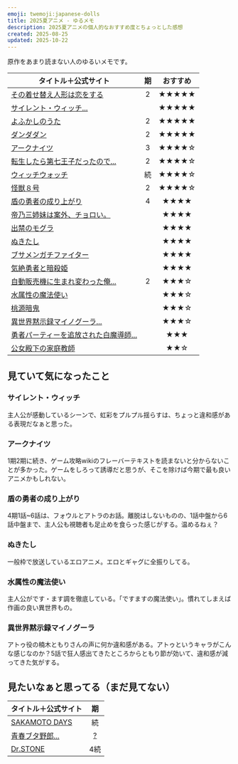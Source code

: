 ```yaml
---
emoji: twemoji:japanese-dolls
title: 2025夏アニメ - ゆるメモ
description: 2025夏アニメの個人的なおすすめ度とちょっとした感想
created: 2025-08-25
updated: 2025-10-22
---
```


原作をあまり読まない人のゆるいメモです。

|タイトル＋公式サイト|期|おすすめ|
|-|:-:|:-:|
|[その着せ替え人形は恋をする](https://bisquedoll-anime.com/)|2|★★★★★|
|[サイレント・ウィッチ...](https://silentwitch.net/)||★★★★★|
|[よふかしのうた](https://yofukashi-no-uta.com/)|2|★★★★★|
|[ダンダダン](https://anime-dandadan.com/)|2|★★★★★|
|[アークナイツ](https://arknights-anime.jp/)|3|★★★★☆|
|[転生したら第七王子だったので...](https://dainanaoji.com/)|2|★★★★☆|
|[ウィッチウォッチ](https://witchwatch-anime.com/)|続|★★★★☆|
|[怪獣８号](https://kaiju-no8.net/)|2|★★★★☆|
|[盾の勇者の成り上がり](https://shieldhero-anime.jp/)|4|★★★★|
|[帝乃三姉妹は案外、チョロい。](https://mikadono.family/)||★★★★|
|[出禁のモグラ](https://dekinnomogura.com/)||★★★★|
|[ぬきたし](https://nukiani.com/)||★★★★|
|[ブサメンガチファイター](https://busamen-gachi-fighter.com/)||★★★★|
|[気絶勇者と暗殺姫](https://kizetsuyusha-anime.com/)||★★★★|
|[自動販売機に生まれ変わった俺...](https://jihanki-anime.com/)|2|★★★☆|
|[水属性の魔法使い](https://mizuzokusei-anime.com/)||★★★☆|
|[桃源暗鬼](https://tougenanki-anime.com/)||★★★☆|
|[異世界黙示録マイノグーラ...](https://mynoghra-anime.com/)||★★★☆|
|[勇者パーティーを追放された白魔導師...](https://tsuiho-shiromadoshi.com/)||★★★|
|[公女殿下の家庭教師](https://koujodenka-anime.com/)||★★☆|

## 見ていて気になったこと

### サイレント・ウィッチ

主人公が感動しているシーンで、虹彩をプルプル揺らすは、ちょっと違和感がある表現だなぁと思った。

### アークナイツ

1期2期に続き、ゲーム攻略wikiのフレーバーテキストを読まないと分からないことが多かった。ゲームをしろって誘導だと思うが、そこを除けば今期で最も良いアニメかもしれない。

### 盾の勇者の成り上がり

4期1話~6話は、フォウルとアトラのお話。離脱はしないものの、1話中盤から6話中盤まで、主人公も視聴者も足止めを食らった感じがする。温めるねぇ？

### ぬきたし

一般枠で放送しているエロアニメ。エロとギャグに全振りしてる。

### 水属性の魔法使い

主人公がです・ます調を徹底している。「ですますの魔法使い」。慣れてしまえば作画の良い異世界もの。

### 異世界黙示録マイノグーラ

アトゥ役の楠木ともりさんの声に何か違和感がある。アトゥというキャラがこんな感じなのか？5話で狂人感出てきたところからともり節が効いて、違和感が減ってきた気がする。

## 見たいなぁと思ってる（まだ見てない）

|タイトル＋公式サイト|期|
|-|:-:|
|[SAKAMOTO DAYS](https://sakamotodays.jp/)|続|
|[青春ブタ野郎...](https://ao-buta.com/)|[?](https://ao-buta.com/special/high_school/)|
|[Dr.STONE](https://dr-stone.jp/)|4続|
